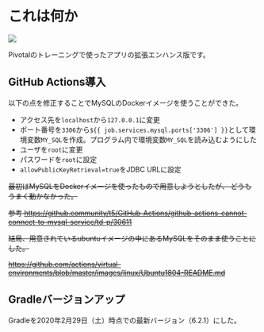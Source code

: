 # これは何か

![](https://github.com/miyohide/pivotal_pal-tracker-distributed/workflows/Java%20CI/badge.svg)

Pivotalのトレーニングで使ったアプリの拡張エンハンス版です。

## GitHub Actions導入

以下の点を修正することでMySQLのDockerイメージを使うことができた。

- アクセス先を`localhost`から`127.0.0.1`に変更
- ポート番号を`3306`から`${{ job.services.mysql.ports['3306'] }}`として環境変数`MY_SQL`を作成。プログラム内で環境変数`MY_SQL`を読み込むようにした
- ユーザを`root`に変更
- パスワードを`root`に設定
- `allowPublicKeyRetrieval=true`をJDBC URLに設定

~~最初はMySQLをDockerイメージを使ったもので用意しようとしたが、
どうもうまく動かなかった。~~

~~参考 https://github.community/t5/GitHub-Actions/github-actions-cannot-connect-to-mysql-service/td-p/30611~~

~~結局、用意されているubuntuイメージの中にあるMySQLをそのまま使うことにした。~~

~~https://github.com/actions/virtual-environments/blob/master/images/linux/Ubuntu1804-README.md~~

## Gradleバージョンアップ

Gradleを2020年2月29日（土）時点での最新バージョン（6.2.1）にした。
